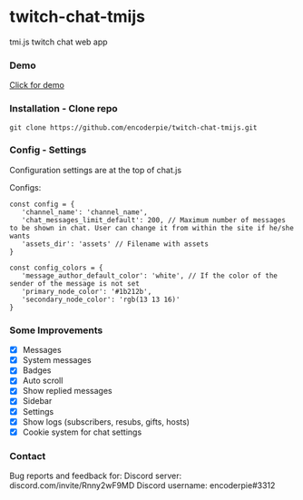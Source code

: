 # twitch-chat-tmijs
tmi.js twitch chat web app

### Demo
[Click for demo](https://encoderpie.github.io/twitch-chat-tmijs/)

### Installation - Clone repo
```
git clone https://github.com/encoderpie/twitch-chat-tmijs.git
```

### Config - Settings
Configuration settings are at the top of chat.js

Configs:
```
const config = {
   'channel_name': 'channel_name',
   'chat_messages_limit_default': 200, // Maximum number of messages to be shown in chat. User can change it from within the site if he/she wants
   'assets_dir': 'assets' // Filename with assets
}

const config_colors = {
   'message_author_default_color': 'white', // If the color of the sender of the message is not set
   'primary_node_color': '#1b212b',
   'secondary_node_color': 'rgb(13 13 16)'
}
```

### Some Improvements
- [x] Messages
- [x] System messages
- [x] Badges
- [x] Auto scroll
- [x] Show replied messages
- [x] Sidebar
- [x] Settings
- [x] Show logs (subscribers, resubs, gifts, hosts)
- [x] Cookie system for chat settings

### Contact
Bug reports and feedback for:
Discord server: discord.com/invite/Rnny2wF9MD
Discord username: encoderpie#3312